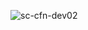 
![sc-cfn-dev02](https://github.com/Toru-Kubota/AWS-CFn-Dev02/assets/102895466/4ce392d2-080d-4cfa-8eba-a645a8aa2cbb)
